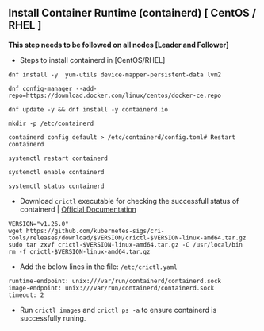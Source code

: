 ## Install Container Runtime (containerd) [ CentOS / RHEL ]
**This step needs to be followed on all nodes [Leader and Follower]**
* Steps to install containerd in [CentOS/RHEL]

```
dnf install -y  yum-utils device-mapper-persistent-data lvm2

dnf config-manager --add-repo=https://download.docker.com/linux/centos/docker-ce.repo

dnf update -y && dnf install -y containerd.io

mkdir -p /etc/containerd

containerd config default > /etc/containerd/config.toml# Restart containerd 

systemctl restart containerd

systemctl enable containerd

systemctl status containerd
```

* Download `crictl` executable for checking the successfull status of containerd | [Official Documentation](https://github.com/kubernetes-sigs/cri-tools/blob/master/docs/crictl.md)
```
VERSION="v1.26.0" 
wget https://github.com/kubernetes-sigs/cri-tools/releases/download/$VERSION/crictl-$VERSION-linux-amd64.tar.gz
sudo tar zxvf crictl-$VERSION-linux-amd64.tar.gz -C /usr/local/bin
rm -f crictl-$VERSION-linux-amd64.tar.gz
```

* Add the below lines in the file: `/etc/crictl.yaml`
```
runtime-endpoint: unix:///var/run/containerd/containerd.sock
image-endpoint: unix:///var/run/containerd/containerd.sock
timeout: 2
```
* Run `crictl images` and  `crictl ps -a` to ensure containerd is successfully runing.
